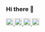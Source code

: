 ### Hi there 👋

<p align="left"> 
  <a href="http://twitter.com/Daiki72730520">
    <img height="20" src="https://img.shields.io/twitter/follow/Daiki72730520?label=Twitter&logo=twitter&style=flat" />
  </a>
  <a href="https://github.com/speeed131">
    <img height="20" src="https://img.shields.io/github/followers/speeed131?label=follow&logo=github&style=flat" />
  </a>
  <a href="http://qiita.com/sd131">
    <img height="20" src="https://qiita-badge.apiapi.app/s/sd131/posts.svg" />
  </a>
  <a href="http://qiita.com/sd131">
    <img height="20" src="https://qiita-badge.apiapi.app/s/sd131/contributions.svg" />
  </a>
</p>

<!--
**speeed131/speeed131** is a ✨ _special_ ✨ repository because its `README.md` (this file) appears on your GitHub profile.

Here are some ideas to get you started:

- 🔭 I’m currently working on ...
- 🌱 I’m currently learning ...
- 👯 I’m looking to collaborate on ...
- 🤔 I’m looking for help with ...
- 💬 Ask me about ...
- 📫 How to reach me: ...
- 😄 Pronouns: ...
- ⚡ Fun fact: ...
-->
